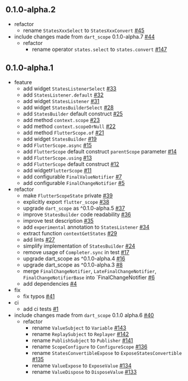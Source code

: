 ## 0.1.0-alpha.2

- refactor 
  - rename `StatesXxxSelect` to `StatesXxxConvert` [\#45](https://github.com/LoveCommunity/flutter_scope/pull/45)
- include changes made from `dart_scope` 0.1.0-alpha.7 [\#44](https://github.com/LoveCommunity/flutter_scope/pull/44)
  - refactor 
    - rename operator `states.select` to `states.convert` [\#147](https://github.com/LoveCommunity/dart_scope.dart/pull/147)

## 0.1.0-alpha.1

- feature 
  - add widget `StatesListenerSelect` [\#33](https://github.com/LoveCommunity/flutter_scope/pull/33)
  - add `StatesListener.default` [\#32](https://github.com/LoveCommunity/flutter_scope/pull/32)
  - add widget `StatesListener` [\#31](https://github.com/LoveCommunity/flutter_scope/pull/31)
  - add widget `StatesBuilderSelect` [\#28](https://github.com/LoveCommunity/flutter_scope/pull/28)
  - add `StatesBuilder` default construct [\#25](https://github.com/LoveCommunity/flutter_scope/pull/25)
  - add method `context.scope` [\#23](https://github.com/LoveCommunity/flutter_scope/pull/23)
  - add  method `context.scopeOrNull` [\#22](https://github.com/LoveCommunity/flutter_scope/pull/22)
  - add method `FlutterScope.of` [\#21](https://github.com/LoveCommunity/flutter_scope/pull/21)
  - add widget `StatesBuilder` [\#19](https://github.com/LoveCommunity/flutter_scope/pull/19)
  - add `FlutterScope.async` [\#15](https://github.com/LoveCommunity/flutter_scope/pull/15)
  - add `FlutterScope` default construct `parentScope` parameter [\#14](https://github.com/LoveCommunity/flutter_scope/pull/14)
  - add `FlutterScope.using` [\#13](https://github.com/LoveCommunity/flutter_scope/pull/13)
  - add `FlutterScope` default construct [\#12](https://github.com/LoveCommunity/flutter_scope/pull/12)
  - add widget`FlutterScope` [\#11](https://github.com/LoveCommunity/flutter_scope/pull/11)
  - add configurable `FinalValueNotifier` [\#7](https://github.com/LoveCommunity/flutter_scope/pull/7)
  - add configurable `FinalChangeNotifier` [\#5](https://github.com/LoveCommunity/flutter_scope/pull/5)
- refactor 
  - make `FlutterScopeState` private [\#39](https://github.com/LoveCommunity/flutter_scope/pull/39)  
  - explicitly export `flutter_scope` [\#38](https://github.com/LoveCommunity/flutter_scope/pull/38)
  - upgrade `dart_scope` as ^0.1.0-alpha.5 [\#37](https://github.com/LoveCommunity/flutter_scope/pull/37)
  - improve `StatesBuilder` code readability [\#36](https://github.com/LoveCommunity/flutter_scope/pull/36)
  - improve test description [\#35](https://github.com/LoveCommunity/flutter_scope/pull/35)
  - add `experimental` annotation to `StatesListener` [\#34](https://github.com/LoveCommunity/flutter_scope/pull/34)
  - extract function `contextGetStates` [\#29](https://github.com/LoveCommunity/flutter_scope/pull/29)
  - add lints [\#27](https://github.com/LoveCommunity/flutter_scope/pull/27)
  - simplify implementation of `StatesBuilder` [\#24](https://github.com/LoveCommunity/flutter_scope/pull/24)
  - remove usage of `Completer.sync` in test [\#17](https://github.com/LoveCommunity/flutter_scope/pull/17)
  - upgrade dart\_scope as ^0.1.0-alpha.4 [\#16](https://github.com/LoveCommunity/flutter_scope/pull/16)
  - upgrade dart\_scope as ^0.1.0-alpha.3 [\#8](https://github.com/LoveCommunity/flutter_scope/pull/8)
  - merge `FinalChangeNotifier`, `LateFinalChangeNotifier`, `FinalChangeNotifierBase` into `FinalChangeNotifier [\#6](https://github.com/LoveCommunity/flutter_scope/pull/6)
  - add dependencies [\#4](https://github.com/LoveCommunity/flutter_scope/pull/4)
- fix 
  - fix typos [\#41](https://github.com/LoveCommunity/flutter_scope/pull/41)
- ci 
  - add ci tests [\#1](https://github.com/LoveCommunity/flutter_scope/pull/1)
- include changes made from `dart_scope` 0.1.0 alpha.6 [\#40](https://github.com/LoveCommunity/flutter_scope/pull/40)
  - refactor 
    - rename `ValueSubject` to `Variable` [\#143](https://github.com/LoveCommunity/dart_scope.dart/pull/143)
    - rename `ReplaySubject` to `Replayer` [\#142](https://github.com/LoveCommunity/dart_scope.dart/pull/142)
    - rename `PublishSubject` to `Publisher` [\#141](https://github.com/LoveCommunity/dart_scope.dart/pull/141)
    - rename `ScopeConfigure` to `ConfigureScope` [\#136](https://github.com/LoveCommunity/dart_scope.dart/pull/136)
    - rename `StatesConvertibleExpose` to `ExposeStatesConvertible` [\#135](https://github.com/LoveCommunity/dart_scope.dart/pull/135)
    - rename `ValueExpose` to `ExposeValue` [\#134](https://github.com/LoveCommunity/dart_scope.dart/pull/134)
    - rename `ValueDispose` to `DisposeValue` [\#133](https://github.com/LoveCommunity/dart_scope.dart/pull/133)
